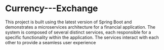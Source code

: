 # Currency---Exchange
This project is built using the latest version of Spring Boot and demonstrates a microservices architecture for a financial application. The system is composed of several distinct services, each responsible for a specific functionality within the application. The services interact with each other to provide a seamless user experience
